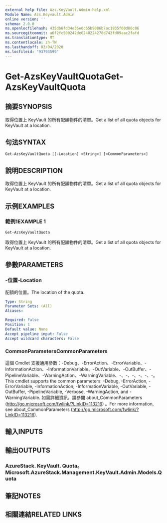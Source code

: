 ```yaml
---
external help file: Azs.KeyVault.Admin-help.xml
Module Name: Azs.Keyvault.Admin
online version: ''
schema: 2.0.0
ms.openlocfilehash: 435db6fd34e36e6c65b9086b7ac1935f60d86c06
ms.sourcegitcommit: a6f2fc500242de6248224278d743fd09aac2fafd
ms.translationtype: MT
ms.contentlocale: zh-TW
ms.lasthandoff: 03/04/2020
ms.locfileid: "93793599"
---
```

# <span data-ttu-id="673c8-101">Get-AzsKeyVaultQuota</span><span class="sxs-lookup"><span data-stu-id="673c8-101">Get-AzsKeyVaultQuota</span></span>

## <span data-ttu-id="673c8-102">摘要</span><span class="sxs-lookup"><span data-stu-id="673c8-102">SYNOPSIS</span></span>
<span data-ttu-id="673c8-103">取得位置上 KeyVault 的所有配額物件的清單。</span><span class="sxs-lookup"><span data-stu-id="673c8-103">Get a list of all quota objects for KeyVault at a location.</span></span>

## <span data-ttu-id="673c8-104">句法</span><span class="sxs-lookup"><span data-stu-id="673c8-104">SYNTAX</span></span>

```
Get-AzsKeyVaultQuota [[-Location] <String>] [<CommonParameters>]
```

## <span data-ttu-id="673c8-105">說明</span><span class="sxs-lookup"><span data-stu-id="673c8-105">DESCRIPTION</span></span>
<span data-ttu-id="673c8-106">取得位置上 KeyVault 的所有配額物件的清單。</span><span class="sxs-lookup"><span data-stu-id="673c8-106">Get a list of all quota objects for KeyVault at a location.</span></span>

## <span data-ttu-id="673c8-107">示例</span><span class="sxs-lookup"><span data-stu-id="673c8-107">EXAMPLES</span></span>

### <span data-ttu-id="673c8-108">範例1</span><span class="sxs-lookup"><span data-stu-id="673c8-108">EXAMPLE 1</span></span>
```
Get-AzsKeyVaultQuota
```

<span data-ttu-id="673c8-109">取得位置上 KeyVault 的所有配額物件的清單。</span><span class="sxs-lookup"><span data-stu-id="673c8-109">Get a list of all quota objects for KeyVault at a location.</span></span>

## <span data-ttu-id="673c8-110">參數</span><span class="sxs-lookup"><span data-stu-id="673c8-110">PARAMETERS</span></span>

### <span data-ttu-id="673c8-111">-位置</span><span class="sxs-lookup"><span data-stu-id="673c8-111">-Location</span></span>
<span data-ttu-id="673c8-112">配額的位置。</span><span class="sxs-lookup"><span data-stu-id="673c8-112">The location of the quota.</span></span>

```yaml
Type: String
Parameter Sets: (All)
Aliases:

Required: False
Position: 1
Default value: None
Accept pipeline input: False
Accept wildcard characters: False
```

### <span data-ttu-id="673c8-113">CommonParameters</span><span class="sxs-lookup"><span data-stu-id="673c8-113">CommonParameters</span></span>
<span data-ttu-id="673c8-114">這個 Cmdlet 支援通用參數：-Debug、-ErrorAction、-ErrorVariable、-InformationAction、-InformationVariable、-OutVariable、-OutBuffer、-PipelineVariable、-WarningAction、-WarningVariable、-、-、-、-、-、-。</span><span class="sxs-lookup"><span data-stu-id="673c8-114">This cmdlet supports the common parameters: -Debug, -ErrorAction, -ErrorVariable, -InformationAction, -InformationVariable, -OutVariable, -OutBuffer, -PipelineVariable, -Verbose, -WarningAction, and -WarningVariable.</span></span> <span data-ttu-id="673c8-115">如需詳細資訊，請參閱 about_CommonParameters (http://go.microsoft.com/fwlink/?LinkID=113216) 。</span><span class="sxs-lookup"><span data-stu-id="673c8-115">For more information, see about_CommonParameters (http://go.microsoft.com/fwlink/?LinkID=113216).</span></span>

## <span data-ttu-id="673c8-116">輸入</span><span class="sxs-lookup"><span data-stu-id="673c8-116">INPUTS</span></span>

## <span data-ttu-id="673c8-117">輸出</span><span class="sxs-lookup"><span data-stu-id="673c8-117">OUTPUTS</span></span>

### <span data-ttu-id="673c8-118">AzureStack. KeyVault. Quota。</span><span class="sxs-lookup"><span data-stu-id="673c8-118">Microsoft.AzureStack.Management.KeyVault.Admin.Models.Quota</span></span>

## <span data-ttu-id="673c8-119">筆記</span><span class="sxs-lookup"><span data-stu-id="673c8-119">NOTES</span></span>

## <span data-ttu-id="673c8-120">相關連結</span><span class="sxs-lookup"><span data-stu-id="673c8-120">RELATED LINKS</span></span>
